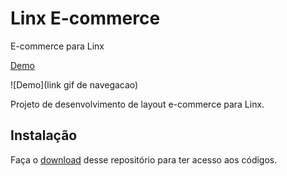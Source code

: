 # Linx E-commerce
E-commerce para Linx

[Demo](https://felipemotabr.github.io/Linx-E-commerce)

![Demo](link gif de navegacao)

Projeto de desenvolvimento de layout e-commerce para Linx.

## Instalação

Faça o [download](https://github.com/felipemotabr/Linx-E-commerce/calculadora-imc/archive/master.zip) 
desse repositório para ter acesso aos códigos.
